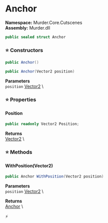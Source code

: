 # Anchor

**Namespace:** Murder.Core.Cutscenes \
**Assembly:** Murder.dll

```csharp
public sealed struct Anchor
```

### ⭐ Constructors
```csharp
public Anchor()
```

```csharp
public Anchor(Vector2 position)
```

**Parameters** \
`position` [Vector2](/Murder/Core/Geometry/Vector2.html) \

### ⭐ Properties
#### Position
```csharp
public readonly Vector2 Position;
```

**Returns** \
[Vector2](/Murder/Core/Geometry/Vector2.html) \
### ⭐ Methods
#### WithPosition(Vector2)
```csharp
public Anchor WithPosition(Vector2 position)
```

**Parameters** \
`position` [Vector2](/Murder/Core/Geometry/Vector2.html) \

**Returns** \
[Anchor](/Murder/Core/Cutscenes/Anchor.html) \



⚡